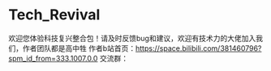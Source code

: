 # Tech_Revival
欢迎您体验科技复兴整合包！请及时反馈bug和建议，欢迎有技术力的大佬加入我们，作者团队都是高中牲
作者b站首页：https://space.bilibili.com/381460796?spm_id_from=333.1007.0.0
交流群：
